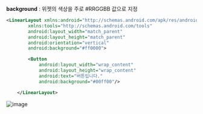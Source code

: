 **background** : 위젯의 색상을 주로 #RRGGBB 값으로 지정

``` xml
<LinearLayout xmlns:android="http://schemas.android.com/apk/res/android"
        xmlns:tools="http://schemas.android.com/tools"
        android:layout_width="match_parent"
        android:layout_height="match_parent"
        android:orientation="vertical"
        android:background="#ff0000">

        <Button
            android:layout_width="wrap_content"
            android:layout_height="wrap_content"
            android:text="버튼입니다."
            android:background="#00ff00"/>

    </LinearLayout>
```

![image](https://user-images.githubusercontent.com/52357235/190363183-6b5d34a4-7c3b-45dd-9fdd-9d47162d9e56.png)
